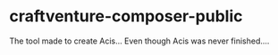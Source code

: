 # craftventure-composer-public
The tool made to create Acis... Even though Acis was never finished....
